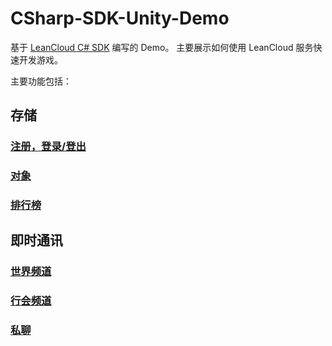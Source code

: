 # CSharp-SDK-Unity-Demo

基于 [LeanCloud C# SDK](https://github.com/leancloud/csharp-sdk) 编写的 Demo。
主要展示如何使用 LeanCloud 服务快速开发游戏。

主要功能包括：

## 存储

### [注册，登录/登出](Doc/Storage/User.md)

### [对象](Doc/Storage/Object.md)

### [排行榜](Doc/Storage/Leaderboard.md)

## 即时通讯

### [世界频道](Doc/Realtime/WorldChat.md)

### [行会频道](Doc/Realtime/GangChat.md)

### [私聊](Doc/Realtime/PrivateChat.md)
